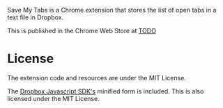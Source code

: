 Save My Tabs is a Chrome extension that stores the list of open tabs in a text file in Dropbox.

This is published in the Chrome Web Store at [TODO](TODO)

# License

The extension code and resources are under the MIT License.

The [Dropbox Javascript SDK's](https://github.com/dropbox/dropbox-sdk-js) minified form is included. This is also licensed under the MIT License.
